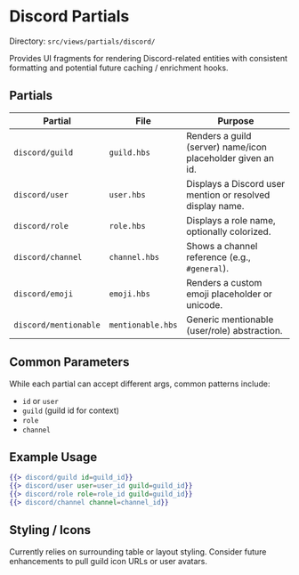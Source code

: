 # Discord Partials

Directory: `src/views/partials/discord/`

Provides UI fragments for rendering Discord-related entities with consistent formatting and potential future caching / enrichment hooks.

## Partials

| Partial | File | Purpose |
|---------|------|---------|
| `discord/guild` | `guild.hbs` | Renders a guild (server) name/icon placeholder given an id. |
| `discord/user` | `user.hbs` | Displays a Discord user mention or resolved display name. |
| `discord/role` | `role.hbs` | Displays a role name, optionally colorized. |
| `discord/channel` | `channel.hbs` | Shows a channel reference (e.g., `#general`). |
| `discord/emoji` | `emoji.hbs` | Renders a custom emoji placeholder or unicode. |
| `discord/mentionable` | `mentionable.hbs` | Generic mentionable (user/role) abstraction. |

## Common Parameters

While each partial can accept different args, common patterns include:

- `id` or `user`
- `guild` (guild id for context)
- `role`
- `channel`

## Example Usage
 
```hbs
{{> discord/guild id=guild_id}}
{{> discord/user user=user_id guild=guild_id}}
{{> discord/role role=role_id guild=guild_id}}
{{> discord/channel channel=channel_id}}
```

## Styling / Icons

Currently relies on surrounding table or layout styling. Consider future enhancements to pull guild icon URLs or user avatars.
